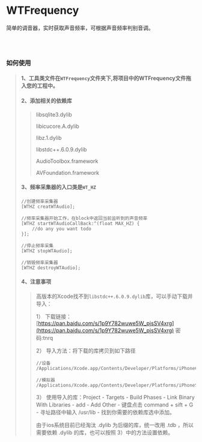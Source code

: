# WTFrequency
简单的调音器，实时获取声音频率，可根据声音频率判别音调。

<br>
<br>

### 如何使用

> #### 1、工具类文件在`WTFrequency`文件夹下,将项目中的WTFrequency文件拖入您的工程中。
>
> #### 2、添加相关的依赖库
> 
>> libsqlite3.dylib
>> 
>> libicucore.A.dylib
>> 
>> libz.1.dylib
>> 
>> libstdc++.6.0.9.dylib
>> 
>> AudioToolbox.framework
>> 
>> AVFoundation.framework
>> 
>
> #### 3、频率采集器的入口类是`WT_HZ`
> 
> ```
> //创建频率采集器
> [WTHZ creatWTAudio];
> 
> //频率采集器开始工作，在block中返回当前监听到的声音频率
> [WTHZ startWTAudioCallBack:^(float MAX_HZ) {
>     //do any you want todo
> }];
> 
> //停止频率采集
> [WTHZ stopWTAudio];
> 
> //销毁频率采集器
> [WTHZ destroyWTAudio];
> 
> ```
> 
> #### 4、注意事项
>> 
>> 高版本的Xcode找不到`libstdc++.6.0.9.dylib`库，可以手动下载并导入：
>> 
>> 1） 下载链接：[https://pan.baidu.com/s/1p9Y782wuwe5W_pjsSV4xrg](https://pan.baidu.com/s/1p9Y782wuwe5W_pjsSV4xrg) 密码:tnrq
>> 
>> 2） 导入方法：将下载的库拷贝到如下路径
>> 
>> ```
>> //设备
>> /Applications/Xcode.app/Contents/Developer/Platforms/iPhoneOS.platform/Developer/SDKs/iPhoneOS.sdk/usr/lib/
>> 
>> //模拟器
>> /Applications/Xcode.app/Contents/Developer/Platforms/iPhoneSimulator.platform/Developer/SDKs/iPhoneSimulator.sdk/usr/lib/
>> ```
>> 
>> 3） 使用导入的库：Project - Targets - Build Phases - Link Binary With Libraries - add - Add Other - 键盘点击 command + sift + G - 寻址路径中输入 /usr/lib - 找到你需要的依赖库选中添加。
>> 
>> 由于ios系统目前已经淘汰 .dylib 为后缀的库，统一改用 .tdb ，所以需要依赖 .dylib 的库，也可以按照 3）中的方法设置依赖。